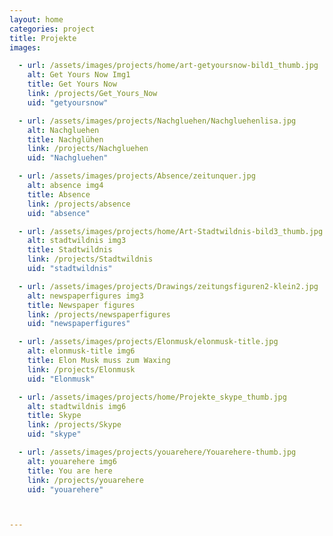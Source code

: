 ```yaml
---
layout: home
categories: project
title: Projekte
images:

  - url: /assets/images/projects/home/art-getyoursnow-bild1_thumb.jpg
    alt: Get Yours Now Img1
    title: Get Yours Now
    link: /projects/Get_Yours_Now
    uid: "getyoursnow"

  - url: /assets/images/projects/Nachgluehen/Nachgluehenlisa.jpg
    alt: Nachgluehen
    title: Nachglühen
    link: /projects/Nachgluehen
    uid: "Nachgluehen"

  - url: /assets/images/projects/Absence/zeitunquer.jpg
    alt: absence img4
    title: Absence
    link: /projects/absence
    uid: "absence"

  - url: /assets/images/projects/home/Art-Stadtwildnis-bild3_thumb.jpg
    alt: stadtwildnis img3
    title: Stadtwildnis
    link: /projects/Stadtwildnis
    uid: "stadtwildnis"

  - url: /assets/images/projects/Drawings/zeitungsfiguren2-klein2.jpg
    alt: newspaperfigures img3
    title: Newspaper figures
    link: /projects/newspaperfigures
    uid: "newspaperfigures"

  - url: /assets/images/projects/Elonmusk/elonmusk-title.jpg
    alt: elonmusk-title img6
    title: Elon Musk muss zum Waxing
    link: /projects/Elonmusk
    uid: "Elonmusk"

  - url: /assets/images/projects/home/Projekte_skype_thumb.jpg
    alt: stadtwildnis img6
    title: Skype
    link: /projects/Skype
    uid: "skype"

  - url: /assets/images/projects/youarehere/Youarehere-thumb.jpg
    alt: youarehere img6
    title: You are here
    link: /projects/youarehere
    uid: "youarehere"



---
```

